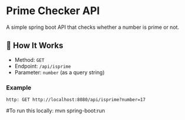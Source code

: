 # Prime Checker API

A simple spring boot API that checks whether a number is prime or not.

## 🔧 How It Works

- Method: `GET`
- Endpoint: `/api/isprime`
- Parameter: `number` (as a query string)

### Example

```http: GET http://localhost:8080/api/isprime?number=17```

#To run this locally:
mvn spring-boot:run

